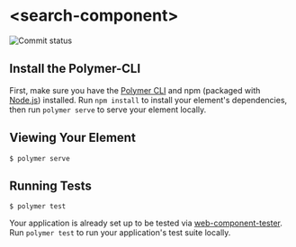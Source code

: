 # \<search-component\>

![Commit status](https://img.shields.io/github/commit-status/HAlejandro88/polymer3-domRepeat/master/ccef45bbf5cd605116e9dcd1ad4e2698b9c646d2?style=plastic)

## Install the Polymer-CLI

First, make sure you have the [Polymer CLI](https://www.npmjs.com/package/polymer-cli) and npm (packaged with [Node.js](https://nodejs.org)) installed. Run `npm install` to install your element's dependencies, then run `polymer serve` to serve your element locally.

## Viewing Your Element

```
$ polymer serve
```

## Running Tests

```
$ polymer test
```

Your application is already set up to be tested via [web-component-tester](https://github.com/Polymer/web-component-tester). Run `polymer test` to run your application's test suite locally.
